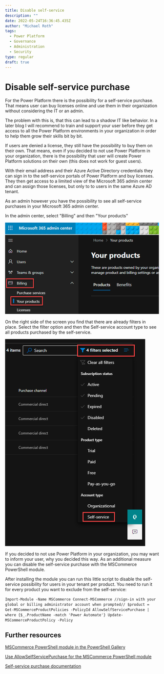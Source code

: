 ```yaml
---
title: Disable self-service
description: ""
date: 2022-05-24T16:36:45.435Z
author: "Michael Roth"
tags:
  - Power Platform
  - Governance
  - Administration
  - Security
type: regular
draft: true
---
```


# Disable self-service purchase

For the Power Platform there is the possibility for a self-service purchase. That means user can buy licenses online and use them in their organization without considering the IT or an admin.

The problem with this is, that this can lead to a shadow IT like behavior. In a later blog I will recommend to train and support your user before they get access to all the Power Platform environments in your organization in order to help them grow their skills bit by bit.

If users are denied a license, they still have the possibility to buy them on their own. That means, even if you decided to not use Power Platform in your organization, there is the possibility that user will create Power Platform solutions on their own (this does not work for guest users).

With their email address and their Azure Active Directory credentials they can sign in to the self-service portals of Power Platform and buy licenses. They then get access to a limited view of the Microsoft 365 admin center and can assign those licenses, but only to to users in the same Azure AD tenant.

As an admin however you have the possibility to see all self-service purchases in your Microsoft 365 admin center.

In the admin center, select "Billing" and then "Your products"

![a picture showing the Microsoft 365 admin center](https://github.com/MichaelRoth42/Juicy-Blog-Stuff/blob/main/assets/images/blog/Self-service_1.png)

On the right side of the screen you find that there are already filters in place. Select the filter option and then the Self-service account type to see all products purchased by the self-service.

![a picture showing the product filer in the Microsoft 365 admin center](https://github.com/MichaelRoth42/Juicy-Blog-Stuff/blob/main/assets/images/blog/Self-service_2.png)

If you decided to not use Power Platform in your organization, you may want to inform your user, why you decided this way. As an additional measure you can disable the self-service purchase with the MSCommerce PowerShell module.

After installing the module you can run this little script to disable the self-service possibility for users in your tenant per product. You need to run it for every product you want to exclude from the self-service:

`Import-Module -Name MSCommerce Connect-MSCommerce //sign-in with your global or billing administrator account when prompted//
$product = Get-MSCommerceProductPolicies -PolicyId AllowSelfServicePurchase |
where {$_.ProductName -match 'Power Automate'}
Update-MSCommerceProductPolicy -Policy`

## Further resources

[MSCommerce PowerShell module in the PowerShell Gallery](https://www.powershellgallery.com/packages/MSCommerce/1.7)

[Use AllowSelfServicePurchase for the MSCommerce PowerShell module](https://docs.microsoft.com/microsoft-365/commerce/subscriptions/allowselfservicepurchase-powershell?view=o365-worldwide)

[Self-service purchase documentation](https://docs.microsoft.com/microsoft-365/commerce/subscriptions/allowselfservicepurchase-powershell?view=o365-worldwide)